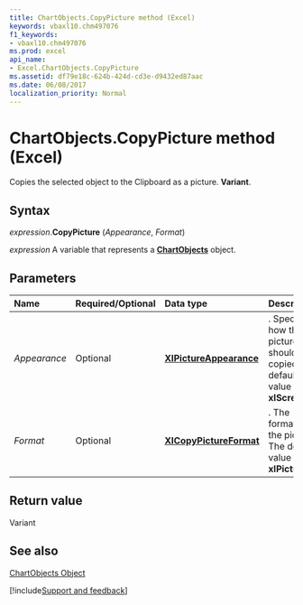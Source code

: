 ```yaml
---
title: ChartObjects.CopyPicture method (Excel)
keywords: vbaxl10.chm497076
f1_keywords:
- vbaxl10.chm497076
ms.prod: excel
api_name:
- Excel.ChartObjects.CopyPicture
ms.assetid: df79e18c-624b-424d-cd3e-d9432ed87aac
ms.date: 06/08/2017
localization_priority: Normal
---
```



# ChartObjects.CopyPicture method (Excel)

Copies the selected object to the Clipboard as a picture.  **Variant**.


## Syntax

_expression_.**CopyPicture** (_Appearance_, _Format_)

_expression_ A variable that represents a **[ChartObjects](Excel.ChartObjects.md)** object.


## Parameters



|Name|Required/Optional|Data type|Description|
|:-----|:-----|:-----|:-----|
| _Appearance_|Optional| **[XlPictureAppearance](Excel.XlPictureAppearance.md)**|. Specifies how the picture should be copied. The default value is  **xlScreen**.|
| _Format_|Optional| **[XlCopyPictureFormat](Excel.XlCopyPictureFormat.md)**|. The format of the picture. The default value is  **xlPicture**.|

## Return value

Variant


## See also


[ChartObjects Object](Excel.ChartObjects.md)

[!include[Support and feedback](~/includes/feedback-boilerplate.md)]